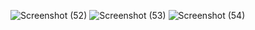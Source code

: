 ![Screenshot (52)](https://user-images.githubusercontent.com/102612221/179392757-1f0fa08b-30a4-4b6e-80e9-b260d67e640a.png)
![Screenshot (53)](https://user-images.githubusercontent.com/102612221/179392760-efbd09de-a09c-4bf3-90ee-efee754e5f60.png)
![Screenshot (54)](https://user-images.githubusercontent.com/102612221/179392763-807df852-eb82-474a-879a-d14dd7c2689e.png)
